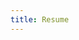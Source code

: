 ```yaml
---
title: Resume
---
```

<script type="text/javascript">
 document.location = "/assets/Peaung_Resume.pdf"
</script>